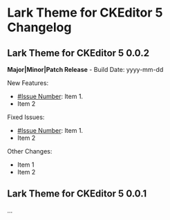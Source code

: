 Lark Theme for CKEditor 5 Changelog
========================================

## Lark Theme for CKEditor 5 0.0.2

**Major|Minor|Patch Release** - Build Date: yyyy-mm-dd

New Features:

* [#Issue Number](http://issue/url): Item 1.
* Item 2

Fixed Issues:

* [#Issue Number](http://issue/url): Item 1.
* Item 2

Other Changes:

* Item 1
* Item 2

## Lark Theme for CKEditor 5 0.0.1

...
